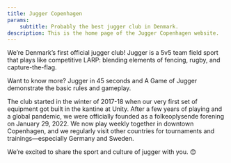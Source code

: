 ```yaml
---
title: Jugger Copenhagen
params:
    subtitle: Probably the best jugger club in Denmark.
description: This is the home page of the Jugger Copenhagen website.
---
```


We’re Denmark’s first official jugger club! Jugger is a 5v5 team field sport that plays like competitive LARP: blending elements of fencing, rugby, and capture-the-flag.

Want to know more? Jugger in 45 seconds and A Game of Jugger demonstrate the basic rules and gameplay.

The club started in the winter of 2017-18 when our very first set of equipment got built in the kantine at Unity. After a few years of playing and a global pandemic, we were officially founded as a folkeoplysende forening on January 29, 2022. We now play weekly together in downtown Copenhagen, and we regularly visit other countries for tournaments and trainings—especially Germany and Sweden.

We’re excited to share the sport and culture of jugger with you. 😊